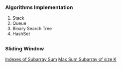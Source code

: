 ### Algorithms Implementation

1. Stack
2. Queue
3. Binary Search Tree
4. HashSet

##

### Sliding Window
[Indexes of Subarray Sum](https://www.geeksforgeeks.org/problems/subarray-with-given-sum-1587115621/1)
[Max Sum Subarray of size K](https://www.geeksforgeeks.org/problems/max-sum-subarray-of-size-k5313/1)
